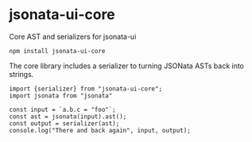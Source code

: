# jsonata-ui-core

Core AST and serializers for jsonata-ui

```
npm install jsonata-ui-core
```

The core library includes a serializer to turning JSONata ASTs back into strings.

```
import {serializer} from "jsonata-ui-core";
import jsonata from "jsonata"

const input = `a.b.c = "foo"`;
const ast = jsonata(input).ast();
const output = serializer(ast);
console.log("There and back again", input, output);
```